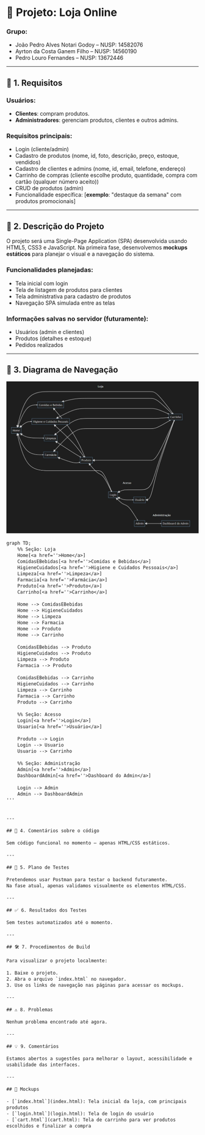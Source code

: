 # 🛒 Projeto: Loja Online

### Grupo:
- João Pedro Alves Notari Godoy – NUSP: 14582076  
- Ayrton da Costa Ganem Filho – NUSP: 14560190  
- Pedro Louro Fernandes – NUSP: 13672446  

---

## 📌 1. Requisitos

### Usuários:
- **Clientes**: compram produtos.
- **Administradores**: gerenciam produtos, clientes e outros admins.

### Requisitos principais:
- Login (cliente/admin)
- Cadastro de produtos (nome, id, foto, descrição, preço, estoque, vendidos)
- Cadastro de clientes e admins (nome, id, email, telefone, endereço)
- Carrinho de compras (cliente escolhe produto, quantidade, compra com cartão (qualquer número aceito))
- CRUD de produtos (admin)
- Funcionalidade específica: [**exemplo**: "destaque da semana" com produtos promocionais]

---

## 📝 2. Descrição do Projeto

O projeto será uma Single-Page Application (SPA) desenvolvida usando HTML5, CSS3 e JavaScript. Na primeira fase, desenvolvemos **mockups estáticos** para planejar o visual e a navegação do sistema.

### Funcionalidades planejadas:
- Tela inicial com login
- Tela de listagem de produtos para clientes
- Tela administrativa para cadastro de produtos
- Navegação SPA simulada entre as telas

### Informações salvas no servidor (futuramente):
- Usuários (admin e clientes)
- Produtos (detalhes e estoque)
- Pedidos realizados

---

## 🧭 3. Diagrama de Navegação

![diagrama_navegacao](diagramas/diagrama_navegacao_separado.jpeg)

```mermaid
graph TD;
    %% Seção: Loja
    Home[<a href=''>Home</a>]
    ComidasEBebidas[<a href=''>Comidas e Bebidas</a>]
    HigieneCuidados[<a href=''>Higiene e Cuidados Pessoais</a>]
    Limpeza[<a href=''>Limpeza</a>]
    Farmacia[<a href=''>Farmácia</a>]
    Produto[<a href=''>Produto</a>]
    Carrinho[<a href=''>Carrinho</a>]

    Home --> ComidasEBebidas
    Home --> HigieneCuidados
    Home --> Limpeza
    Home --> Farmacia
    Home --> Produto
    Home --> Carrinho

    ComidasEBebidas --> Produto
    HigieneCuidados --> Produto
    Limpeza --> Produto
    Farmacia --> Produto

    ComidasEBebidas --> Carrinho
    HigieneCuidados --> Carrinho
    Limpeza --> Carrinho
    Farmacia --> Carrinho
    Produto --> Carrinho

    %% Seção: Acesso
    Login[<a href=''>Login</a>]
    Usuario[<a href=''>Usuário</a>]

    Produto --> Login
    Login --> Usuario
    Usuario --> Carrinho

    %% Seção: Administração
    Admin[<a href=''>Admin</a>]
    DashboardAdmin[<a href=''>Dashboard do Admin</a>]

    Login --> Admin
    Admin --> DashboardAdmin
'''


---

## 💬 4. Comentários sobre o código

Sem código funcional no momento — apenas HTML/CSS estáticos.

---

## 🧪 5. Plano de Testes

Pretendemos usar Postman para testar o backend futuramente.  
Na fase atual, apenas validamos visualmente os elementos HTML/CSS.

---

## ✅ 6. Resultados dos Testes

Sem testes automatizados até o momento.

---

## 🛠 7. Procedimentos de Build

Para visualizar o projeto localmente:

1. Baixe o projeto.
2. Abra o arquivo `index.html` no navegador.
3. Use os links de navegação nas páginas para acessar os mockups.

---

## ⚠️ 8. Problemas

Nenhum problema encontrado até agora.

---

## 💡 9. Comentários

Estamos abertos a sugestões para melhorar o layout, acessibilidade e usabilidade das interfaces.

---

## 🔗 Mockups

- [`index.html`](index.html): Tela inicial da loja, com principais produtos
- [`login.html`](login.html): Tela de login do usuário
- [`cart.html`](cart.html): Tela de carrinho para ver produtos escolhidos e finalizar a compra